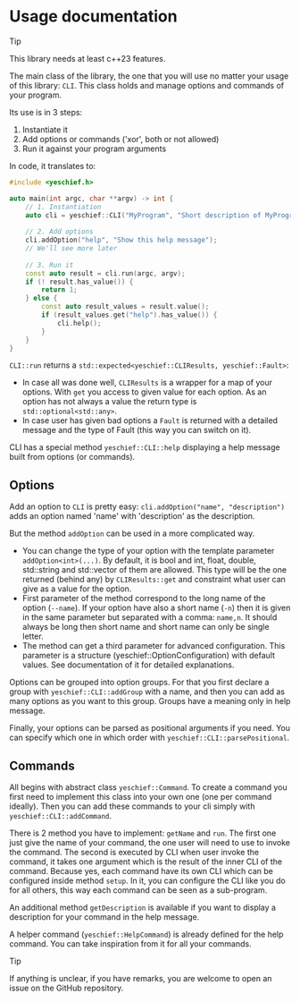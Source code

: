 # Usage documentation

> [!tip]
> This library needs at least c++23 features.

The main class of the library, the one that you will use no matter your usage of this library: `CLI`. This class holds
and manage options and commands of your program.

Its use is in 3 steps:

1. Instantiate it
2. Add options or commands ('xor', both or not allowed)
3. Run it against your program arguments

In code, it translates to:

```cpp
#include <yeschief.h>

auto main(int argc, char **argv) -> int {
    // 1. Instantiation
    auto cli = yeschief::CLI("MyProgram", "Short description of MyProgram");
    
    // 2. Add options
    cli.addOption("help", "Show this help message");
    // We'll see more later
    
    // 3. Run it
    const auto result = cli.run(argc, argv);
    if (! result.has_value()) {
        return 1;
    } else {
        const auto result_values = result.value();
        if (result_values.get("help").has_value()) {
            cli.help();
        }
    }
}
```

`CLI::run` returns a `std::expected<yeschief::CLIResults, yeschief::Fault>`:

- In case all was done well, `CLIResults` is a wrapper for a map of your options. With `get` you access to given value
  for each option. As an option has not always a value the return type is `std::optional<std::any>`.
- In case user has given bad options a `Fault` is returned with a detailed message and the type of Fault (this way you
  can switch on it).

CLI has a special method `yeschief::CLI::help` displaying a help message built from options (or commands).

## Options

Add an option to `CLI` is pretty easy: `cli.addOption("name", "description")` adds an option named 'name' with
'description' as the description.

But the method `addOption` can be used in a more complicated way.

- You can change the type of your option with the template parameter `addOption<int>(...)`. By default, it is bool and
  int, float, double, std::string and std::vector of them are allowed. This type will be the one returned (behind any)
  by `CLIResults::get` and constraint what user can give as a value for the option.
- First parameter of the method correspond to the long name of the option (`--name`). If your option have also a short
  name (`-n`) then it is given in the same parameter but separated with a comma: `name,n`. It should always be long then
  short name and short name can only be single letter.
- The method can get a third parameter for advanced configuration. This parameter is a structure
  (yeschief::OptionConfiguration) with default values. See documentation of it for detailed explanations.

Options can be grouped into option groups. For that you first declare a group with `yeschief::CLI::addGroup`
with a name, and then you can add as many options as you want to this group. Groups have a meaning only in help message.

Finally, your options can be parsed as positional arguments if you need. You can specify which one in which order with
`yeschief::CLI::parsePositional`.

## Commands

All begins with abstract class `yeschief::Command`. To create a command you first need to implement this class into your
own one (one per command ideally). Then you can add these commands to your cli simply with `yeschief::CLI::addCommand`.

There is 2 method you have to implement: `getName` and `run`. The first one just give the name of your command, the one
user will need to use to invoke the command. The second is executed by CLI when user invoke the command, it takes one
argument which is the result of the inner CLI of the command. Because yes, each command have its own CLI which can be
configured inside method `setup`. In it, you can configure the CLI like you do for all others, this way each command can
be seen as a sub-program.

An additional method `getDescription` is available if you want to display a description for your command in the help
message.

A helper command (`yeschief::HelpCommand`) is already defined for the help command. You can take inspiration from it for
all your commands.

> [!tip]
> If anything is unclear, if you have remarks, you are welcome to open an issue on the GitHub repository.
